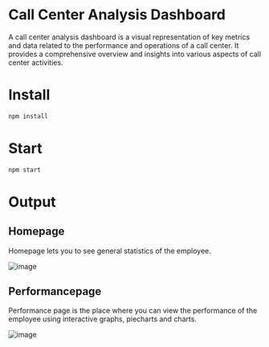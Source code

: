 # Call Center Analysis Dashboard

A call center analysis dashboard is a visual representation of key metrics and data related to the performance and operations of a call center. It provides a comprehensive overview and insights into various aspects of call center activities. 

# Install

```bash
npm install
```

# Start

```bash
npm start
```

# Output

## Homepage

Homepage lets you to see general statistics of the employee.

![image](https://github.com/sanjanabharath/Call-Desk-Analysis-Dashboard/assets/109329602/1d5f7a24-f868-451f-8902-093683ed56da)

## Performancepage

Performance page is the place where you can view the performance of the employee using interactive graphs, piecharts and charts.

![image](https://github.com/sanjanabharath/Call-Desk-Analysis-Dashboard/assets/109329602/c715340b-29ba-40cb-9537-f54f5045e08a)

